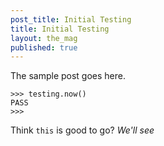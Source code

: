 ```yaml
---
post_title: Initial Testing
title: Initial Testing
layout: the_mag
published: true
---
```


The sample post goes here.

```
>>> testing.now()
PASS
>>>
```

Think `this` is good to go? _We'll see_
